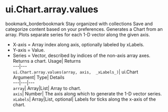  
#  ui.Chart.array.values 
bookmark_borderbookmark Stay organized with collections  Save and categorize content based on your preferences. 
Generates a Chart from an array. Plots separate series for each 1-D vector along the given axis. 
- X-axis = Array index along axis, optionally labeled by xLabels.
- Y-axis = Value.
- Series = Vector, described by indices of the non-axis array axes.
Returns a chart.
Usage| Returns  
---|---  
`ui.Chart.array.values(array, axis,  _xLabels_)`| ui.Chart  
Argument| Type| Details  
---|---|---  
`array`| Array|List| Array to chart.  
`axis`| Number| The axis along which to generate the 1-D vector series.  
`xLabels`| Array|List, optional| Labels for ticks along the x-axis of the chart.  
